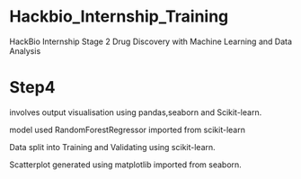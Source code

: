 # Hackbio_Internship_Training
HackBio Internship Stage 2 Drug Discovery with Machine Learning and Data Analysis

# Step4
involves output visualisation using pandas,seaborn and Scikit-learn.

model used RandomForestRegressor imported from scikit-learn

Data split into Training and Validating using scikit-learn.

Scatterplot generated using matplotlib imported from seaborn.
